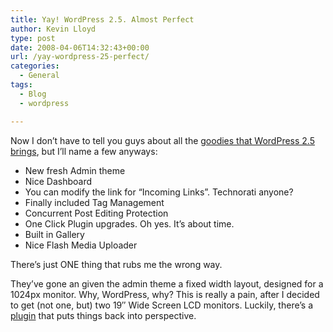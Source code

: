 ```yaml
---
title: Yay! WordPress 2.5. Almost Perfect
author: Kevin Lloyd
type: post
date: 2008-04-06T14:32:43+00:00
url: /yay-wordpress-25-perfect/
categories:
  - General
tags:
  - Blog
  - wordpress

---
```

Now I don&#8217;t have to tell you guys about all the [goodies that WordPress 2.5 brings][1], but I&#8217;ll name a few anyways:

  * New fresh Admin theme
  * Nice Dashboard
  * You can modify the link for &#8220;Incoming Links&#8221;. Technorati anyone?
  * Finally included Tag Management
  * Concurrent Post Editing Protection
  * One Click Plugin upgrades. Oh yes. It&#8217;s about time.
  * Built in Gallery
  * Nice Flash Media Uploader

There&#8217;s just ONE thing that rubs me the wrong way.

They&#8217;ve gone an given the admin theme a fixed width layout, designed for a 1024px monitor. Why, WordPress, why? This is really a pain, after I decided to get (not one, but) two 19&#8243; Wide Screen LCD monitors. Luckily, there&#8217;s a [plugin][2] that puts things back into perspective.

 [1]: http://wordpress.org/development/2008/03/wordpress-25-brecker/
 [2]: http://wordpress.org/extend/plugins/remove-max-width/#post-4779